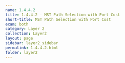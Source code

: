 ```yaml
---
name: 1.4.4.2
title: 1.4.4.2 - MST Path Selection with Port Cost
short-title: MST Path Selection with Port Cost
exam: both
category: Layer 2
collection: Layer2
layout: page
sidebar: layer2_sidebar
permalink: 1.4.4.2.html
folder: layer2
---
```

